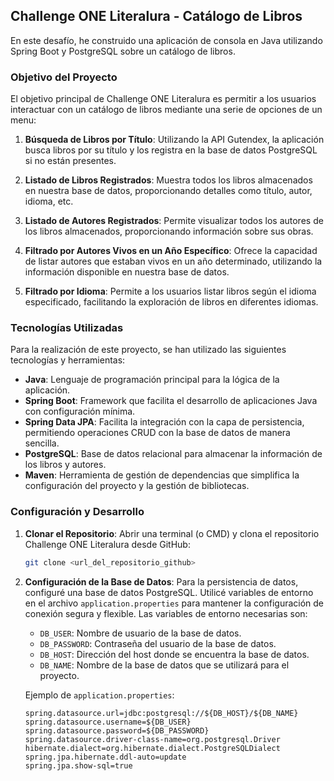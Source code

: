 ## Challenge ONE Literalura - Catálogo de Libros

En este desafío, he construido una aplicación de consola en Java utilizando Spring Boot y PostgreSQL sobre un catálogo de libros.

### Objetivo del Proyecto

El objetivo principal de Challenge ONE Literalura es permitir a los usuarios interactuar con un catálogo de libros mediante una serie de opciones de un menu:

1. **Búsqueda de Libros por Título**: Utilizando la API Gutendex, la aplicación busca libros por su título y los registra en la base de datos PostgreSQL si no están presentes.

2. **Listado de Libros Registrados**: Muestra todos los libros almacenados en nuestra base de datos, proporcionando detalles como título, autor, idioma, etc.

3. **Listado de Autores Registrados**: Permite visualizar todos los autores de los libros almacenados, proporcionando información sobre sus obras.

4. **Filtrado por Autores Vivos en un Año Específico**: Ofrece la capacidad de listar autores que estaban vivos en un año determinado, utilizando la información disponible en nuestra base de datos.

5. **Filtrado por Idioma**: Permite a los usuarios listar libros según el idioma especificado, facilitando la exploración de libros en diferentes idiomas.

### Tecnologías Utilizadas

Para la realización de este proyecto, se han utilizado las siguientes tecnologías y herramientas:

- **Java**: Lenguaje de programación principal para la lógica de la aplicación.
- **Spring Boot**: Framework que facilita el desarrollo de aplicaciones Java con configuración mínima.
- **Spring Data JPA**: Facilita la integración con la capa de persistencia, permitiendo operaciones CRUD con la base de datos de manera sencilla.
- **PostgreSQL**: Base de datos relacional para almacenar la información de los libros y autores.
- **Maven**: Herramienta de gestión de dependencias que simplifica la configuración del proyecto y la gestión de bibliotecas.

### Configuración y Desarrollo

1. **Clonar el Repositorio**: Abrir una terminal (o CMD) y clona el repositorio Challenge ONE Literalura desde GitHub:

   ```bash
   git clone <url_del_repositorio_github>
   ```

2. **Configuración de la Base de Datos**: Para la persistencia de datos, configuré una base de datos PostgreSQL. Utilicé variables de entorno en el archivo `application.properties` para mantener la configuración de conexión segura y flexible. Las variables de entorno necesarias son:

    - `DB_USER`: Nombre de usuario de la base de datos.
    - `DB_PASSWORD`: Contraseña del usuario de la base de datos.
    - `DB_HOST`: Dirección del host donde se encuentra la base de datos.
    - `DB_NAME`: Nombre de la base de datos que se utilizará para el proyecto.
    
    Ejemplo de `application.properties`:
    
    ```properties
    spring.datasource.url=jdbc:postgresql://${DB_HOST}/${DB_NAME}
    spring.datasource.username=${DB_USER}
    spring.datasource.password=${DB_PASSWORD}
    spring.datasource.driver-class-name=org.postgresql.Driver
    hibernate.dialect=org.hibernate.dialect.PostgreSQLDialect
    spring.jpa.hibernate.ddl-auto=update
    spring.jpa.show-sql=true
    ```
